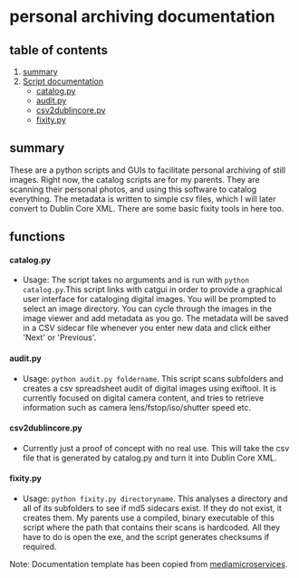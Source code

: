 personal archiving documentation
==================

table of contents
-------------------

1. [summary](https://github.com/kieranjol/pda#summary)
2. [Script documentation](https://github.com/kieranjol/pda#functions)
	* [catalog.py](https://github.com/kieranjol/pda#catalog.py)
    * [audit.py](https://github.com/kieranjol/pda#audit.py)
    * [csv2dublincore.py](https://github.com/kieranjol/pda#csv2dublincore.py)
    * [fixity.py](https://github.com/kieranjol/pda#fixity.py)

## summary ##

These are a python scripts and GUIs to facilitate personal archiving of still images. Right now, the catalog scripts are for my parents. They are scanning their personal photos, and using this software to catalog everything. The metadata is written to simple csv files, which I will later convert to Dublin Core XML. There are some basic fixity tools in here too.

## functions ##

#### catalog.py ####
* Usage: The script takes no arguments and is run with `python catalog.py`.This script links with catgui in order to provide a graphical user interface for cataloging digital images. You will be prompted to select an image directory. You can cycle through the images in the image viewer and add metadata as you go. The metadata will be saved in a CSV sidecar file whenever you enter new data and click either 'Next' or 'Previous'.

#### audit.py ####
* Usage: `python audit.py foldername`. This script scans subfolders and creates a csv spreadsheet audit of digital images using exiftool. It is currently focused on digital camera content, and tries to retrieve information such as camera lens/fstop/iso/shutter speed etc.

#### csv2dublincore.py 
* Currently just a proof of concept with no real use. This will take the csv file that is generated by catalog.py and turn it into Dublin Core XML. 

#### fixity.py
* Usage: `python fixity.py directoryname`. This analyses a directory and all of its subfolders to see if md5 sidecars exist. If they do not exist, it creates them. My parents use a compiled, binary executable of this script where the path that contains their scans is hardcoded. All they have to do is open the exe, and the script generates checksums if required.

Note: Documentation template has been copied from [mediamicroservices](https://github.com/mediamicroservices/mm).